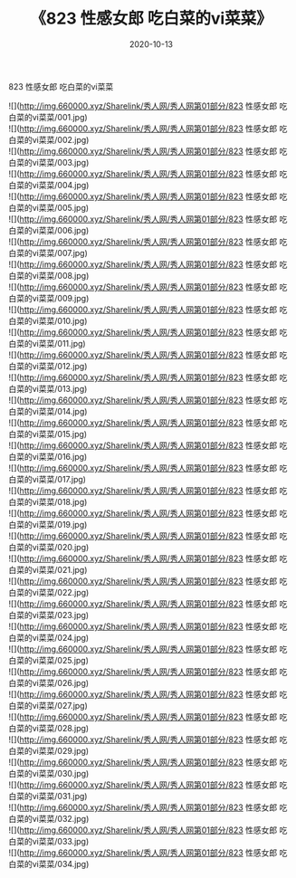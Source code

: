 ﻿---
layout: post
title:  《823 性感女郎 吃白菜的vi菜菜》
date:   2020-10-13
img: http://img.660000.xyz/Sharelink/秀人网/秀人网第01部分/823 性感女郎 吃白菜的vi菜菜/000.jpg
categories: [美女, 清纯, 唯美]
---

823 性感女郎 吃白菜的vi菜菜

  ![](http://img.660000.xyz/Sharelink/秀人网/秀人网第01部分/823 性感女郎 吃白菜的vi菜菜/001.jpg) <br> ![](http://img.660000.xyz/Sharelink/秀人网/秀人网第01部分/823 性感女郎 吃白菜的vi菜菜/002.jpg) <br> ![](http://img.660000.xyz/Sharelink/秀人网/秀人网第01部分/823 性感女郎 吃白菜的vi菜菜/003.jpg) <br> ![](http://img.660000.xyz/Sharelink/秀人网/秀人网第01部分/823 性感女郎 吃白菜的vi菜菜/004.jpg) <br> ![](http://img.660000.xyz/Sharelink/秀人网/秀人网第01部分/823 性感女郎 吃白菜的vi菜菜/005.jpg) <br> ![](http://img.660000.xyz/Sharelink/秀人网/秀人网第01部分/823 性感女郎 吃白菜的vi菜菜/006.jpg) <br> ![](http://img.660000.xyz/Sharelink/秀人网/秀人网第01部分/823 性感女郎 吃白菜的vi菜菜/007.jpg) <br> ![](http://img.660000.xyz/Sharelink/秀人网/秀人网第01部分/823 性感女郎 吃白菜的vi菜菜/008.jpg) <br> ![](http://img.660000.xyz/Sharelink/秀人网/秀人网第01部分/823 性感女郎 吃白菜的vi菜菜/009.jpg) <br> ![](http://img.660000.xyz/Sharelink/秀人网/秀人网第01部分/823 性感女郎 吃白菜的vi菜菜/010.jpg) <br> ![](http://img.660000.xyz/Sharelink/秀人网/秀人网第01部分/823 性感女郎 吃白菜的vi菜菜/011.jpg) <br> ![](http://img.660000.xyz/Sharelink/秀人网/秀人网第01部分/823 性感女郎 吃白菜的vi菜菜/012.jpg) <br> ![](http://img.660000.xyz/Sharelink/秀人网/秀人网第01部分/823 性感女郎 吃白菜的vi菜菜/013.jpg) <br> ![](http://img.660000.xyz/Sharelink/秀人网/秀人网第01部分/823 性感女郎 吃白菜的vi菜菜/014.jpg) <br> ![](http://img.660000.xyz/Sharelink/秀人网/秀人网第01部分/823 性感女郎 吃白菜的vi菜菜/015.jpg) <br> ![](http://img.660000.xyz/Sharelink/秀人网/秀人网第01部分/823 性感女郎 吃白菜的vi菜菜/016.jpg) <br> ![](http://img.660000.xyz/Sharelink/秀人网/秀人网第01部分/823 性感女郎 吃白菜的vi菜菜/017.jpg) <br> ![](http://img.660000.xyz/Sharelink/秀人网/秀人网第01部分/823 性感女郎 吃白菜的vi菜菜/018.jpg) <br> ![](http://img.660000.xyz/Sharelink/秀人网/秀人网第01部分/823 性感女郎 吃白菜的vi菜菜/019.jpg) <br> ![](http://img.660000.xyz/Sharelink/秀人网/秀人网第01部分/823 性感女郎 吃白菜的vi菜菜/020.jpg) <br> ![](http://img.660000.xyz/Sharelink/秀人网/秀人网第01部分/823 性感女郎 吃白菜的vi菜菜/021.jpg) <br> ![](http://img.660000.xyz/Sharelink/秀人网/秀人网第01部分/823 性感女郎 吃白菜的vi菜菜/022.jpg) <br> ![](http://img.660000.xyz/Sharelink/秀人网/秀人网第01部分/823 性感女郎 吃白菜的vi菜菜/023.jpg) <br> ![](http://img.660000.xyz/Sharelink/秀人网/秀人网第01部分/823 性感女郎 吃白菜的vi菜菜/024.jpg) <br> ![](http://img.660000.xyz/Sharelink/秀人网/秀人网第01部分/823 性感女郎 吃白菜的vi菜菜/025.jpg) <br> ![](http://img.660000.xyz/Sharelink/秀人网/秀人网第01部分/823 性感女郎 吃白菜的vi菜菜/026.jpg) <br> ![](http://img.660000.xyz/Sharelink/秀人网/秀人网第01部分/823 性感女郎 吃白菜的vi菜菜/027.jpg) <br> ![](http://img.660000.xyz/Sharelink/秀人网/秀人网第01部分/823 性感女郎 吃白菜的vi菜菜/028.jpg) <br> ![](http://img.660000.xyz/Sharelink/秀人网/秀人网第01部分/823 性感女郎 吃白菜的vi菜菜/029.jpg) <br> ![](http://img.660000.xyz/Sharelink/秀人网/秀人网第01部分/823 性感女郎 吃白菜的vi菜菜/030.jpg) <br> ![](http://img.660000.xyz/Sharelink/秀人网/秀人网第01部分/823 性感女郎 吃白菜的vi菜菜/031.jpg) <br> ![](http://img.660000.xyz/Sharelink/秀人网/秀人网第01部分/823 性感女郎 吃白菜的vi菜菜/032.jpg) <br> ![](http://img.660000.xyz/Sharelink/秀人网/秀人网第01部分/823 性感女郎 吃白菜的vi菜菜/033.jpg) <br> ![](http://img.660000.xyz/Sharelink/秀人网/秀人网第01部分/823 性感女郎 吃白菜的vi菜菜/034.jpg) <br>